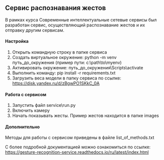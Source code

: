 ## Сервис распознавания жестов
В рамках курса Современные интеллектуальные сетевые сервисы был разработан сервис, осуществляющий распознавание жестов и их отправку другим сервисам.

#### Настройка

1. Открыть командную строку в папке сервиса
2. Создать виртуальное окружение: python -m venv путь_до_окружения (пример пути: c:\path\to\myenv)
3. Активировать окружение: путь_до_окружения\Scripts\activate
4. Выполнить команду: pip install -r requirements.txt
5. Загрузить веса модели в папку сервиса по ссылке: https://disk.yandex.ru/d/zBgwPO1SKkC_0A 

#### Работа с сервисом

1. Запустить файл service\run.py
2. Включить камеру
3. Начать показывать жесты. Пример жестов находится в папке images

#### Дополнительно

Методы для работы с сервисом приведены в файле list_of_methods.txt

С более подробной документацией можно ознакомиться по ссылке: https://gesture-recognition-service.readthedocs.io/ru/latest/index.html
